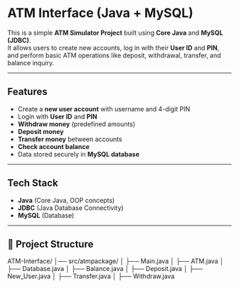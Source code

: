# ATM Interface (Java + MySQL)

This is a simple **ATM Simulator Project** built using **Core Java** and **MySQL (JDBC)**.  
It allows users to create new accounts, log in with their **User ID** and **PIN**, and perform basic ATM operations like deposit, withdrawal, transfer, and balance inquiry.

---

## Features
- Create a **new user account** with username and 4-digit PIN  
- Login with **User ID** and **PIN**  
- **Withdraw money** (predefined amounts)  
- **Deposit money**  
- **Transfer money** between accounts  
- **Check account balance**  
- Data stored securely in **MySQL database**  

---

## Tech Stack
- **Java** (Core Java, OOP concepts)  
- **JDBC** (Java Database Connectivity)  
- **MySQL** (Database)  

---

## 📂 Project Structure
ATM-Interface/
│── src/atmpackage/
│ ├── Main.java
│ ├── ATM.java
│ ├── Database.java
│ ├── Balance.java
│ ├── Deposit.java
│ ├── New_User.java
│ ├── Transfer.java
│ ├── Withdraw.java

